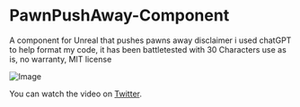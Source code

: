 # PawnPushAway-Component
A component for Unreal that pushes pawns away
disclaimer i used chatGPT to help format my code, it has been battletested with 30 Characters
use as is, no warranty, MIT license

![Image](https://i.imgur.com/RvrfZRW.png)

You can watch the video on [Twitter](https://twitter.com/Weston_Mitchell/status/1721799355592761401).
